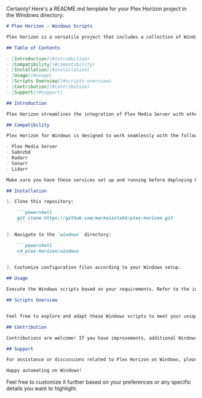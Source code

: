 Certainly! Here's a README.md template for your Plex Horizon project in the Windows directory:

```markdown
# Plex Horizon - Windows Scripts

Plex Horizon is a versatile project that includes a collection of Windows scripts (.ps1) designed to interact seamlessly with Plex, Sabnzbd, Radarr, Sonarr, and Lidarr APIs. These scripts enhance automation, making it easier to manage and optimize your media server setup on Windows.

## Table of Contents

- [Introduction](#introduction)
- [Compatibility](#compatibility)
- [Installation](#installation)
- [Usage](#usage)
- [Scripts Overview](#scripts-overview)
- [Contribution](#contribution)
- [Support](#support)

## Introduction

Plex Horizon streamlines the integration of Plex Media Server with other essential tools like Sabnzbd, Radarr, Sonarr, and Lidarr on Windows. Whether you're looking to automate media downloads, manage your library, or optimize server performance, these Windows scripts provide a comprehensive solution.

## Compatibility

Plex Horizon for Windows is designed to work seamlessly with the following services:

- Plex Media Server
- Sabnzbd
- Radarr
- Sonarr
- Lidarr

Make sure you have these services set up and running before deploying Plex Horizon on Windows.

## Installation

1. Clone this repository:

    ```powershell
    git clone https://github.com/marknizzle84/plex-horizon.git
    ```

2. Navigate to the `windows` directory:

    ```powershell
    cd plex-horizon/windows
    ```

3. Customize configuration files according to your Windows setup.

## Usage

Execute the Windows scripts based on your requirements. Refer to the individual script documentation for specific usage instructions.

## Scripts Overview


Feel free to explore and adapt these Windows scripts to meet your unique needs.

## Contribution

Contributions are welcome! If you have improvements, additional Windows scripts, or bug fixes, feel free to submit a pull request.

## Support

For assistance or discussions related to Plex Horizon on Windows, please open an issue on the [GitHub repository](https://github.com/marknizzle84/plex-horizon). Your feedback is valuable in enhancing this project.

Happy automating on Windows!
```

Feel free to customize it further based on your preferences or any specific details you want to highlight.